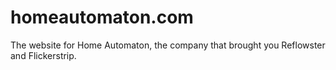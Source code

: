 homeautomaton.com
==============

The website for Home Automaton, the company that brought you Reflowster and Flickerstrip.
